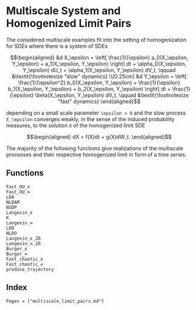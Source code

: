 # Multiscale System and Homogenized Limit Pairs

The considered multiscale examples fit into the setting of homogenization for SDEs where there is a system of SDEs
```math
\begin{aligned}
    &d X_\epsilon = \left[ \frac{1}{\epsilon} a_0(X_\epsilon, Y_\epsilon) + a_1(X_\epsilon, Y_\epsilon) \right] dt + \alpha_0(X_\epsilon, Y_\epsilon) dU_t + \alpha_1(X_\epsilon, Y_\epsilon) dV_t, \qquad &\textit{\footnotesize "slow" dynamics} \\[0.25cm]
    &d Y_\epsilon = \left[ \frac{1}{\epsilon^2} b_0(X_\epsilon, Y_\epsilon) + \frac{1}{\epsilon} b_1(X_\epsilon, Y_\epsilon) + b_2(X_\epsilon, Y_\epsilon) \right] dt + \frac{1}{\epsilon} \beta(X_\epsilon, Y_\epsilon) dV_t, \qquad &\textit{\footnotesize "fast" dynamics}
\end{aligned}
```
depending on a small scale parameter ``\epsilon > 0`` and the slow process ``X_\epsilon`` converges weakly, in the sense of the induced probability measures, to the solution ``X`` of the homogenized limit SDE
```math
\begin{aligned}
    dX = f(X)dt + g(X)dW_t.
\end{aligned}
```
The majority of the following functions give realizations of the multiscale processes and their respective homogenized limit in form of a time series.

## Functions
```@docs
Fast_OU_ϵ
Fast_OU_∞
LDA
NLDAM
NSDP
Langevin_ϵ
K
Langevin_∞
LDO
NLDO
Langevin_ϵ_2D
Langevin_∞_2D
Burger_ϵ
Burger_∞
Fast_chaotic_ϵ
Fast_chaotic_∞
produce_trajectory
```

## Index

```@index
Pages = ["multiscale_limit_pairs.md"]
```
